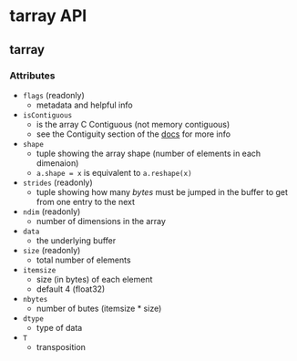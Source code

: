 # tarray API

## tarray
### Attributes
- `flags` (readonly)
  - metadata and helpful info
- `isContiguous`
  - is the array C Contiguous (not memory contiguous)
  - see the Contiguity section of the [docs](DOCS.md) for more info
- `shape`
  - tuple showing the array shape (number of elements in each dimenaion)
  - `a.shape = x` is equivalent to `a.reshape(x)`
- `strides` (readonly)
  - tuple showing how many *bytes* must be jumped in the buffer to get from one entry to the next
- `ndim` (readonly)
  - number of dimensions in the array
- `data`
  - the underlying buffer
- `size` (readonly)
  - total number of elements
- `itemsize`
  - size (in bytes) of each element 
  - default 4 (float32)
- `nbytes`
  - number of butes (itemsize * size)
- `dtype`
  - type of data
- `T`
  - transposition
